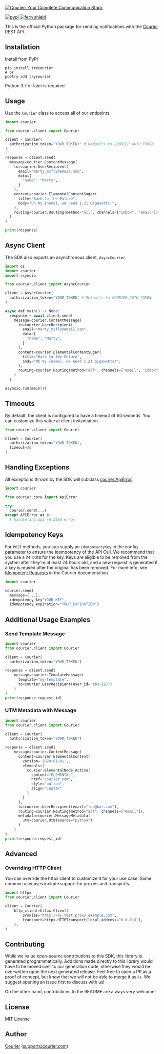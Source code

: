 [![Courier: Your Complete Communication Stack](https://marketing-assets-public.s3.us-west-1.amazonaws.com/github_nodejs.png)](https://courier.com)

[![pypi](https://img.shields.io/pypi/v/trycourier.svg)](https://pypi.python.org/pypi/trycourier)
[![fern shield](https://img.shields.io/badge/%F0%9F%8C%BF-SDK%20generated%20by%20Fern-brightgreen)](https://buildwithfern.com/?utm_source=trycourier/courier-node/readme)

This is the official Python package for sending notifications with the [Courier](https://courier.com) REST API.

## Installation

Install from PyPI

```shell
pip install trycourier
# or
poetry add trycourier
```

Python 3.7 or later is required.

## Usage

Use the `Courier` class to access all of our endpoints.

```python
import courier

from courier.client import Courier

client = Courier(
  authorization_token="YOUR_TOKENY" # Defaults to COURIER_AUTH_TOKEN
)

response = client.send(
  message=courier.ContentMessage(
    to=courier.UserRecipient(
      email="marty_mcfly@email.com",
      data={
        "name": "Marty",
      }
    ),
    content=courier.ElementalContentSugar(
      title="Back to the Future",
      body="Oh my {name}, we need 1.21 Gigawatts!",
    ),
    routing=courier.Routing(method="all", channels=["inbox", "email"]),
  )
)

print(response)
```

## Async Client

The SDK also exports an asynchronous client, `AsyncCourier`.

```python
import os
import courier
import asyncio

from courier.client import AsyncCourier

client = AsyncCourier(
  authorization_token="YOUR_TOKEN" # Defaults to COURIER_AUTH_TOKEN
)

async def main() -> None:
  response = await client.send(
    message=courier.ContentMessage(
      to=courier.UserRecipient(
        email="marty_mcfly@email.com",
        data={
          "name": "Marty",
        }
      ),
      content=courier.ElementalContentSugar(
        title="Back to the Future",
        body="Oh my {name}, we need 1.21 Gigawatts!",
      ),
      routing=courier.Routing(method="all", channels=["email", "inbox"]),
    )
  )

asyncio.run(main())
```

## Timeouts

By default, the client is configured to have a timeout of 60 seconds.
You can customize this value at client instantiation.

```python
from courier.client import Courier

client = Courier(
  authorization_token="YOUR_TOKEN",
  timeout=30
)
```

## Handling Exceptions

All exceptions thrown by the SDK will subclass [courier.ApiError](./src/courier/core/api_error.py).

```python
import courier

from courier.core import ApiError

try:
  courier.send(...)
except APIError as e:
  # handle any api related error
```

## Idempotency Keys

For `POST` methods, you can supply an `idempotencyKey` in the config parameter to
ensure the idempotency of the API Call. We recommend that you use a `V4 UUID` for the key.
Keys are eligible to be removed from the system after they're at least 24 hours old,
and a new request is generated if a key is reused after the original has been removed.
For more info, see [Idempotent Requests](https://docs.courier.com/reference/idempotent-requests)
in the Courier documentation.

```python
import courier

courier.send(
  message={...},
  idempotency_key"YOUR_KEY",
  idempotency_expiration="YOUR_EXPIRATION")
```

## Additional Usage Examples

### Send Template Message

```python
import courier
from courier.client import Courier

client = Courier(
  authorization_token="YOUR_TOKEN")

response = client.send(
    message=courier.TemplateMessage(
      template="my-template",
      to=courier.UserRecipient(user_id="abc-123")
    )
)
print(response.request_id)
```

### UTM Metadata with Message

```python
import courier
from courier.client import Courier

client = Courier(
  authorization_token="YOUR_TOKEN")

response = client.send(
    message=courier.ContentMessage(
      content=courier.ElementalContent(
        version='2020-01-01',
        elements=[
          courier.ElementalNode_Action(
            content="ELEMENTAL",
            href="courier.com",
            style="button",
            align="center"
          )
        ]
      ),
      to=courier.UserRecipient(email="foo@bar.com"),
      routing=courier.Routing(method="all", channels=["email"]),
      metadata=courier.MessageMetadata(
        utm=courier.Utm(source="python")
      )
    )
)
print(response.request_id)
```

## Advanced

### Overriding HTTP Client

You can override the httpx client to customize it for your use case. Some common usecases
include support for proxies and transports.

```python
import httpx
from courier.client import Courier

client = Courier(
    http_client=httpx.Client(
        proxies="http://my.test.proxy.example.com",
        transport=httpx.HTTPTransport(local_address="0.0.0.0"),
    ),
)
```

## Contributing

While we value open-source contributions to this SDK, this library is generated programmatically. Additions made directly to this library would have to be moved over to our generation code, otherwise they would be overwritten upon the next generated release. Feel free to open a PR as a proof of concept, but know that we will not be able to merge it as-is. We suggest opening an issue first to discuss with us!

On the other hand, contributions to the README are always very welcome!

## License

[MIT License](http://www.opensource.org/licenses/mit-license.php)

## Author

[Courier](https://github.com/trycourier) ([support@courier.com](mailto:support@courier.com))
